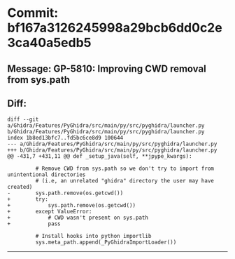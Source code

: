 # Commit: bf167a3126245998a29bcb6dd0c2e3ca40a5edb5
## Message: GP-5810: Improving CWD removal from sys.path
## Diff:
```
diff --git a/Ghidra/Features/PyGhidra/src/main/py/src/pyghidra/launcher.py b/Ghidra/Features/PyGhidra/src/main/py/src/pyghidra/launcher.py
index 1b8ed13bfc7..fd5bc6ce8d9 100644
--- a/Ghidra/Features/PyGhidra/src/main/py/src/pyghidra/launcher.py
+++ b/Ghidra/Features/PyGhidra/src/main/py/src/pyghidra/launcher.py
@@ -431,7 +431,11 @@ def _setup_java(self, **jpype_kwargs):
 
         # Remove CWD from sys.path so we don't try to import from unintentional directories
         # (i.e, an unrelated "ghidra" directory the user may have created)
-        sys.path.remove(os.getcwd())
+        try:
+            sys.path.remove(os.getcwd())
+        except ValueError:
+            # CWD wasn't present on sys.path
+            pass
 
         # Install hooks into python importlib
         sys.meta_path.append(_PyGhidraImportLoader())
```
-----------------------------------
